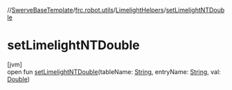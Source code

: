 //[SwerveBaseTemplate](../../../index.md)/[frc.robot.utils](../index.md)/[LimelightHelpers](index.md)/[setLimelightNTDouble](set-limelight-n-t-double.md)

# setLimelightNTDouble

[jvm]\
open fun [setLimelightNTDouble](set-limelight-n-t-double.md)(tableName: [String](https://docs.oracle.com/javase/8/docs/api/java/lang/String.html), entryName: [String](https://docs.oracle.com/javase/8/docs/api/java/lang/String.html), val: [Double](https://kotlinlang.org/api/latest/jvm/stdlib/kotlin/-double/index.html))
